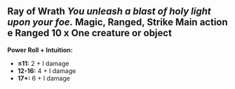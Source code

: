 ## **Ray of Wrath** *You unleash a blast of holy light upon your foe.* **Magic, Ranged, Strike Main action** e Ranged 10 x One creature or object 

**Power Roll + Intuition:**
- **≤11:** 2 + I damage
- **12-16:** 4 + I damage
- **17+:** 6 + I damage 